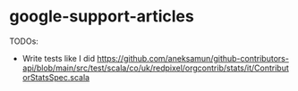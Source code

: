 # google-support-articles

TODOs:
- Write tests like I did https://github.com/aneksamun/github-contributors-api/blob/main/src/test/scala/co/uk/redpixel/orgcontrib/stats/it/ContributorStatsSpec.scala
